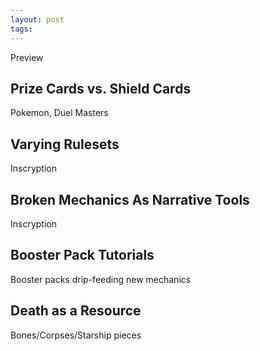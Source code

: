 ```yaml
---
layout: post
tags: 
---
```


Preview

<!--more-->

## Prize Cards vs. Shield Cards

Pokemon, Duel Masters

## Varying Rulesets

Inscryption

## Broken Mechanics As Narrative Tools

Inscryption

## Booster Pack Tutorials

Booster packs drip-feeding new mechanics

## Death as a Resource

Bones/Corpses/Starship pieces

